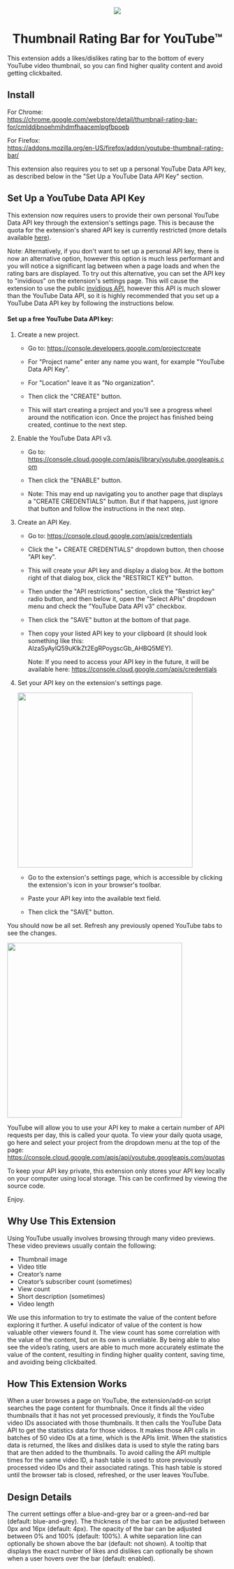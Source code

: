 <div align="center">
<img src="https://raw.githubusercontent.com/elliotwaite/thumbnail-rating-bar-for-youtube/master/extension/icons/icon128.png" />

# Thumbnail Rating Bar for YouTube&trade;

</div>

This extension adds a likes/dislikes rating bar to the bottom of every YouTube video thumbnail, so you can find higher quality content and avoid getting clickbaited.

## Install

For Chrome:  
https://chrome.google.com/webstore/detail/thumbnail-rating-bar-for/cmlddjbnoehmihdmfhaacemlpgfbpoeb

For Firefox:  
https://addons.mozilla.org/en-US/firefox/addon/youtube-thumbnail-rating-bar/

This extension also requires you to set up a personal YouTube Data API key, as described below in the "Set Up a YouTube Data API Key" section.

## Set Up a YouTube Data API Key

This extension now requires users to provide their own personal YouTube Data 
API key through the extension's settings page. This is because the quota for
the extension's shared API key is currently restricted (more details available 
[here](https://github.com/elliotwaite/thumbnail-rating-bar-for-youtube/issues/17)).

Note: Alternatively, if you don't want to set up a personal API key, there is
now an alternative option, however this option is much less performant and you
will notice a significant lag between when a page loads and when the rating
bars are displayed. To try out this alternative, you can set the API key to 
"invidious" on the extension's settings page. This will cause the extension
to use the public
[invidious API](https://github.com/omarroth/invidious/wiki/API), however this
API is much slower than the YouTube Data API, so it is highly recommended that
you set up a YouTube Data API key by following the instructions below.

#### Set up a free YouTube Data API key:

1. Create a new project.

   * Go to: https://console.developers.google.com/projectcreate
     
   * For "Project name" enter any name you want, for example
     "YouTube Data API Key".
   
   * For "Location" leave it as "No organization".
   
   * Then click the "CREATE" button.
   
   * This will start creating a project and you'll see a progress wheel around
     the notification icon. Once the project has finished being created,
     continue to the next step.

2. Enable the YouTube Data API v3.
   
   * Go to: https://console.cloud.google.com/apis/library/youtube.googleapis.com

   * Then click the "ENABLE" button.
   
   * Note: This may end up navigating you to another page that displays a 
     "CREATE CREDENTIALS" button. But if that happens, just ignore that button 
     and follow the instructions in the next step.

3. Create an API Key.
   
   * Go to: https://console.cloud.google.com/apis/credentials

   * Click the "+ CREATE CREDENTIALS" dropdown button, then choose "API key".

   * This will create your API key and display a dialog box. At the bottom 
     right of that dialog box, click the "RESTRICT KEY" button.

   * Then under the "API restrictions" section, click the "Restrict key" radio 
     button, and then below it, open the "Select APIs" dropdown menu and check
     the "YouTube Data API v3" checkbox.

   * Then click the "SAVE" button at the bottom of that page.
   
   * Then copy your listed API key to your clipboard (it should look something 
     like this: AIzaSyAylQ59uKlkZt2EgRPoygscGb_AHBQ5MEY).
    
     Note: If you need to access your API key in the future, it will be
     available here:
     https://console.cloud.google.com/apis/credentials
     
4. Set your API key on the extension's settings page.

   <img src="https://raw.githubusercontent.com/elliotwaite/thumbnail-rating-bar-for-youtube/master/images/screenshot-2.jpg?raw=true&v=2" width=400> 
 
   * Go to the extension's settings page, which is accessible by clicking the
     extension's icon in your browser's toolbar.
     
   * Paste your API key into the available text field.
   
   * Then click the "SAVE" button.
   
You should now be all set. Refresh any previously opened YouTube tabs to
see the changes.

<img src="https://raw.githubusercontent.com/elliotwaite/thumbnail-rating-bar-for-youtube/master/images/screenshot-1.jpg?raw=true" width=400> 

YouTube will allow you to use your API key to make a certain number of API
requests per day, this is called your quota. To view your daily quota usage,
go here and select your project from the dropdown menu at the top of the 
page:
https://console.cloud.google.com/apis/api/youtube.googleapis.com/quotas

To keep your API key private, this extension only stores your API key
locally on your computer using local storage. This can be confirmed by 
viewing the source code.

Enjoy.

## Why Use This Extension
Using YouTube usually involves browsing through many video previews. These video previews usually contain the following:
* Thumbnail image
* Video title
* Creator’s name
* Creator’s subscriber count (sometimes)
* View count
* Short description (sometimes)
* Video length

We use this information to try to estimate the value of the content before exploring it further. A useful indicator of value of the content is how valuable other viewers found it. The view count has some correlation with the value of the content, but on its own is unreliable. By being able to also see the video’s rating, users are able to much more accurately estimate the value of the content, resulting in finding higher quality content, saving time, and avoiding being clickbaited.

## How This Extension Works

When a user browses a page on YouTube, the extension/add-on script searches the page content for thumbnails. Once it finds all the video thumbnails that it has not yet processed previously, it finds the YouTube video IDs associated with those thumbnails. It then calls the YouTube Data API to get the statistics data for those videos. It makes those API calls in batches of 50 video IDs at a time, which is the APIs limit. When the statistics data is returned, the likes and dislikes data is used to style the rating bars that are then added to the thumbnails. To avoid calling the API multiple times for the same video ID, a hash table is used to store previously processed video IDs and their associated ratings. This hash table is stored until the browser tab is closed, refreshed, or the user leaves YouTube.

## Design Details

The current settings offer a blue-and-grey bar or a green-and-red bar (default: blue-and-grey). The thickness of the bar can be adjusted between 0px and 16px (default: 4px). The opacity of the bar can be adjusted between 0% and 100% (default: 100%). A white separation line can optionally be shown above the bar (default: not shown). A tooltip that displays the exact number of likes and dislikes can optionally be shown when a user hovers over the bar (default: enabled).
